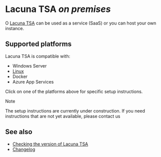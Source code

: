 ﻿# Lacuna TSA *on premises*

O [Lacuna TSA](../index.md) can be used as a service (SaaS) or you can host your own instance.

## Supported platforms

Lacuna TSA is compatible with:

* Windows Server
* [Linux](linux/index.md)
* Docker
* Azure App Services

Click on one of the platforms above for specific setup instructions.

> [!NOTE]
> The setup instructions are currently under construction. If you need instructions that are not yet available, please contact us

## See also

* [Checking the version of Lacuna TSA](check-version.md)
* [Changelog](../changelog.md)